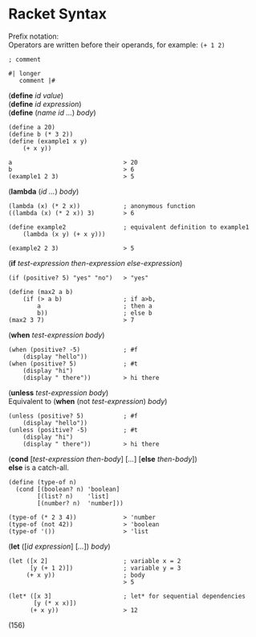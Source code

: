 # Racket Syntax

Prefix notation:  
Operators are written before their operands, for example: `(+ 1 2)`


```
; comment

#| longer
   comment |#
```
(**define**  _id  value_)  
(**define**  _id  expression_)  
(**define**  (_name  id  ..._)  _body_)
```
(define a 20)
(define b (* 3 2))
(define (example1 x y)
    (+ x y))

a                               > 20             
b                               > 6             
(example1 2 3)                  > 5
```
(**lambda**  (_id  ..._)  _body_)
```
(lambda (x) (* 2 x))            ; anonymous function
((lambda (x) (* 2 x)) 3)        > 6   

(define example2                ; equivalent definition to example1
    (lambda (x y) (+ x y)))

(example2 2 3)                  > 5
``` 
(**if**  _test-expression  then-expression  else-expression_)  
```
(if (positive? 5) "yes" "no")   > "yes" 

(define (max2 a b)
    (if (> a b)                 ; if a>b,
        a                       ; then a
        b))                     ; else b
(max2 3 7)                      > 7
```
(**when**  _test-expression  body_)
```
(when (positive? -5)            ; #f
    (display "hello"))
(when (positive? 5)             ; #t
    (display "hi")
    (display " there"))         > hi there
```
(**unless**  _test-expression  body_)  
Equivalent to (**when**  (not  _test-expression_)  _body_)
```
(unless (positive? 5)           ; #f
    (display "hello"))
(unless (positive? -5)          ; #t
    (display "hi")
    (display " there"))         > hi there
```
(**cond**  [_test-expression  then-body_]  [_..._]  [**else**  _then-body_])  
**else** is a catch-all.
```
(define (type-of n)
  (cond [(boolean? n) 'boolean]
        [(list? n)    'list]
        [(number? n)  'number]))

(type-of (* 2 3 4))             > 'number
(type-of (not 42))              > 'boolean
(type-of '())                   > 'list
```
(**let**  ([_id  expression_]  [_..._])  _body_)
```
(let ([x 2]                     ; variable x = 2
      [y (+ 1 2)])              ; variable y = 3
     (+ x y))                   ; body
                                > 5

(let* ([x 3]                    ; let* for sequential dependencies
       [y (* x x)])
      (+ x y))                  > 12
```



(156)
